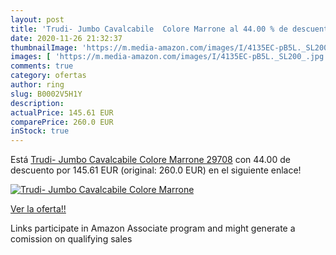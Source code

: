 ```yaml
---
layout: post
title: 'Trudi- Jumbo Cavalcabile  Colore Marrone al 44.00 % de descuento'
date: 2020-11-26 21:32:37
thumbnailImage: 'https://m.media-amazon.com/images/I/4135EC-pB5L._SL200_.jpg'
images: [ 'https://m.media-amazon.com/images/I/4135EC-pB5L._SL200_.jpg' ]
comments: true
category: ofertas
author: ring
slug: B0002V5H1Y
description:
actualPrice: 145.61 EUR
comparePrice: 260.0 EUR
inStock: true
---
```


Está [Trudi- Jumbo Cavalcabile  Colore Marrone  29708](https://www.amazon.it/dp/B0002V5H1Y/?tag=tolees00-21) con 44.00 de descuento por 145.61 EUR (original: 260.0 EUR) en el siguiente enlace!

[![Trudi- Jumbo Cavalcabile  Colore Marrone](https://m.media-amazon.com/images/I/4135EC-pB5L._SL200_.jpg)](https://www.amazon.it/dp/B0002V5H1Y/?tag=tolees00-21)

[Ver la oferta!!](https://www.amazon.it/dp/B0002V5H1Y/?tag=tolees00-21)

Links participate in Amazon Associate program and might generate a comission on qualifying sales


